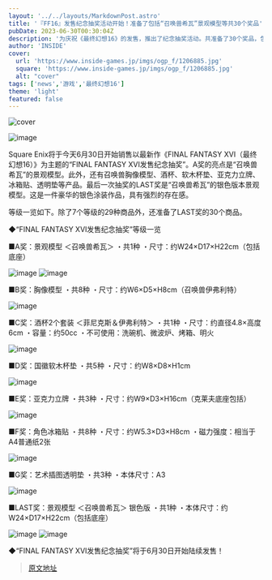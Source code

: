 ```yaml
---
layout: '../../layouts/MarkdownPost.astro'
title: '『FF16』发售纪念抽奖活动开始！准备了包括“召唤兽希瓦”景观模型等共30个奖品'
pubDate: 2023-06-30T00:30:04Z
description: '为庆祝《最终幻想16》的发售，推出了纪念抽奖活动。共准备了30个奖品，包括“召唤兽希瓦”景观模型等。'
author: 'INSIDE'
cover:
  url: 'https://www.inside-games.jp/imgs/ogp_f/1206885.jpg'
  square: 'https://www.inside-games.jp/imgs/ogp_f/1206885.jpg'
  alt: "cover"
tags: ['news','游戏','最终幻想16']
theme: 'light'
featured: false
---
```


![cover](https://www.inside-games.jp/imgs/ogp_f/1206885.jpg)

![image](https://www.inside-games.jp/imgs/zoom/1206897.jpg)

Square Enix将于今天6月30日开始销售以最新作《FINAL FANTASY XVI（最终幻想16）》为主题的“FINAL FANTASY XVI发售纪念抽奖”。A奖的亮点是“召唤兽希瓦”的景观模型。此外，还有召唤兽胸像模型、酒杯、软木杯垫、亚克力立牌、冰箱贴、透明垫等产品。最后一次抽奖的LAST奖是“召唤兽希瓦”的银色版本景观模型。这是一件豪华的银色涂装作品，具有强烈的存在感。

等级一览如下。除了7个等级的29种商品外，还准备了LAST奖的30个商品。

◆“FINAL FANTASY XVI发售纪念抽奖”等级一览

■A奖：景观模型 ＜召唤兽希瓦＞
・共1种
・尺寸：约W24×D17×H22cm（包括底座）

![image](https://www.inside-games.jp/imgs/zoom/1206885.jpg)
![image](https://www.inside-games.jp/imgs/zoom/1206889.jpg)

■B奖：胸像模型
・共8种
・尺寸：约W6×D5×H8cm（召唤兽伊弗利特）

![image](https://www.inside-games.jp/imgs/zoom/1206870.jpg)

■C奖：酒杯2个套装 ＜菲尼克斯＆伊弗利特＞
・共1种
・尺寸：约直径4.8×高度6cm
・容量：约50cc
・不可使用：洗碗机、微波炉、烤箱、明火

![image](https://www.inside-games.jp/imgs/zoom/1206890.jpg)

■D奖：国徽软木杯垫
・共5种
・尺寸：约W8×D8×H1cm

![image](https://www.inside-games.jp/imgs/zoom/1206879.jpg)

■E奖：亚克力立牌
・共3种
・尺寸：约W9×D3×H16cm（克莱夫底座包括）

![image](https://www.inside-games.jp/imgs/zoom/1206893.jpg)

■F奖：角色冰箱贴
・共8种
・尺寸：约W5.3×D3×H8cm
・磁力强度：相当于A4普通纸2张

![image](https://www.inside-games.jp/imgs/zoom/1206898.jpg)

■G奖：艺术插图透明垫
・共3种
・本体尺寸：A3

![image](https://www.inside-games.jp/imgs/zoom/1206907.jpg)

■LAST奖：景观模型 ＜召唤兽希瓦＞ 银色版
・共1种
・本体尺寸：约W24×D17×H22cm（包括底座）

![image](https://www.inside-games.jp/imgs/zoom/1206911.jpg)
![image](https://www.inside-games.jp/imgs/zoom/1206915.jpg)

◆“FINAL FANTASY XVI发售纪念抽奖”将于6月30日开始陆续发售！

>[原文地址](https://www.inside-games.jp/article/2023/06/30/146905.html)  